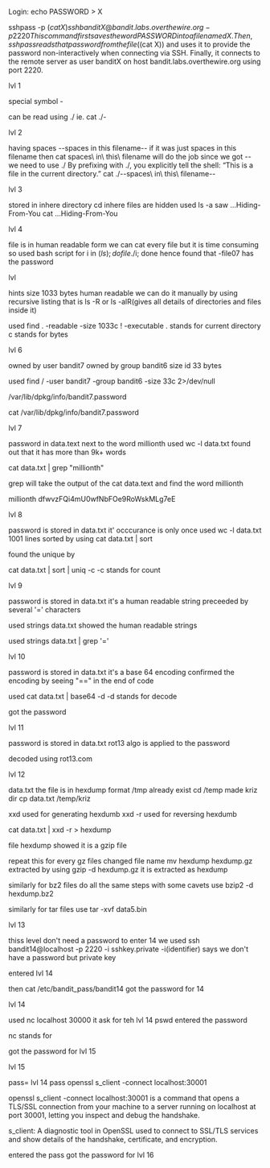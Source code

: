 Login:
echo PASSWORD > X

sshpass -p $(cat X) ssh banditX@bandit.labs.overthewire.org -p 2220
This command first saves the word PASSWORD into a file named X. Then, sshpass reads that password from the file ($(cat X)) and uses it to provide the password non-interactively when connecting via SSH. Finally, it connects to the remote server as user banditX on host bandit.labs.overthewire.org using port 2220.

lvl 1

special symbol -

can be read using ./
ie. cat ./-

lvl 2

having spaces
--spaces in this filename--
if it was just
spaces in this filename
then
cat spaces\ in\ this\ filename will do the job
since we got --
we need to use ./
By prefixing with ./, you explicitly tell the shell: “This is a file in the current directory.”
cat ./--spaces\ in\ this\ filename--

lvl 3

stored in inhere directory
cd inhere
files are hidden
used ls -a
saw ...Hiding-From-You
cat ...Hiding-From-You

lvl 4

file is in human readable form
we can cat every file but it is time consuming so
used bash script
for i in $(ls); do file ./$i; done
hence found that -file07 has the password

lvl 

hints size 1033 bytes human readable
we can do it manually by using recursive listing
that is ls -R or ls -alR(gives all details of directories and files inside it)

used
find . -readable -size 1033c ! -executable
. stands for current directory
c stands for bytes

lvl 6

owned by user bandit7
owned by group bandit6
size id 33 bytes

used
find / -user bandit7 -group bandit6 -size 33c 2>/dev/null

/var/lib/dpkg/info/bandit7.password

cat /var/lib/dpkg/info/bandit7.password

lvl 7

password in data.text next to the word millionth
used
wc -l data.txt
found out that it has more than 9k+ words

cat data.txt | grep "millionth"

grep will take the output of the cat data.text and find the word millionth

millionth dfwvzFQi4mU0wfNbFOe9RoWskMLg7eE

lvl 8
 
password is stored in data.txt it' occcurance is only once 
used wc -l data.txt
1001 lines 
sorted by using 
cat data.txt | sort

found the unique by 

cat data.txt | sort | uniq -c 
-c stands for count

lvl 9

password is stored in data.txt it's a human readable string 
preceeded by several '=' characters

used
strings data.txt
showed the human readable strings 

used
strings data.txt | grep '='

lvl 10

password is stored in data.txt it's a base 64 encoding 
confirmed the encoding by seeing
"==" in the end of code

used
cat data.txt | base64 -d 
-d stands for decode

got the password

lvl 11

password is stored in data.txt
rot13 algo is applied to the password

decoded using rot13.com

lvl 12

data.txt the file is in hexdump format
/tmp already exist
cd /temp
made kriz dir
cp data.txt /temp/kriz

xxd used for generating hexdumb
xxd -r used for reversing hexdumb

cat data.txt | xxd -r > hexdump

file hexdump 
showed it is a gzip file

repeat this for every gz files
changed file name
mv hexdump hexdump.gz
extracted by using 
gzip -d hexdump.gz
it is extracted as hexdump

similarly for bz2 files
do all the same steps with some cavets
use 
bzip2 -d hexdump.bz2

similarly for tar files
use 
tar -xvf data5.bin

lvl 13

thiss level don't need a password to enter 14
we used
 ssh bandit14@localhost -p 2220 -i sshkey.private
 -i(identifier) says we don't have a password but private key

entered lvl 14 

 then cat /etc/bandit_pass/bandit14
 got the password for 14

 lvl 14

used 
nc localhost 30000
it ask for teh lvl 14 pswd 
entered the password

nc stands for

got the password for lvl 15

lvl 15

 pass= lvl 14 pass 
 openssl s_client -connect localhost:30001

 openssl s_client -connect localhost:30001 is a command that opens a TLS/SSL connection from your machine to a server running on localhost at port 30001, letting you inspect and debug the handshake.

 s_client: A diagnostic tool in OpenSSL used to connect to SSL/TLS services and show details of the handshake, certificate, and encryption.

 entered the pass
 got the password for lvl 16

